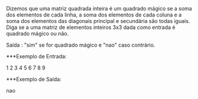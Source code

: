 Dizemos que uma matriz quadrada inteira é um quadrado mágico se a soma dos elementos de cada linha, a soma dos elementos de cada coluna e a soma dos elementos das diagonais principal e secundária são todas iguais. Diga se a uma matriz de elementos inteiros 3x3 dada como entrada é quadrado mágico ou não. 
 
Saída : "sim" se for quadrado mágico e "nao" caso contrário. 
 
***Exemplo de Entrada:

1 2 3 
4 5 6 
7 8 9 
 
***Exemplo de Saída: 

nao